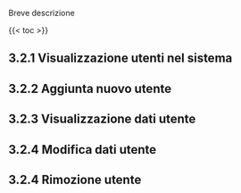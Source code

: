 
Breve descrizione

{{< toc >}}

## 3.2.1 Visualizzazione utenti nel sistema

## 3.2.2 Aggiunta nuovo utente

## 3.2.3 Visualizzazione dati utente

## 3.2.4 Modifica dati utente

## 3.2.4 Rimozione utente



